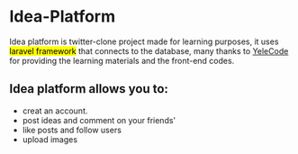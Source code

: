 # Idea-Platform
Idea platform is twitter-clone project made for learning purposes, it uses <mark>laravel framework</mark> that connects to the database, many thanks to [YeleCode](https://github.com/yelocode) for providing the learning materials and the front-end codes.

## Idea platform allows you to:
- creat an account.
- post ideas and comment on your friends' 
- like posts and follow users
- upload images
